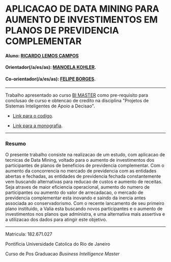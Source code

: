 # APLICACAO DE DATA MINING PARA AUMENTO DE INVESTIMENTOS EM PLANOS DE PREVIDENCIA COMPLEMENTAR

#### Aluno: [RICARDO LEMOS CAMPOS](https://github.com/rlcampos/Projeto-Final_BI-Master-2018.2_Ricardo-Campos)
#### Orientador(/a/es/as): [MANOELA KOHLER](https://github.com/manoelakohler).
#### Co-orientador(/a/es/as): [FELIPE BORGES](https://github.com/FelipeBorgesC). <!-- caso nao aplicavel, remover esta linha -->


---

Trabalho apresentado ao curso [BI MASTER](https://ica.puc-rio.ai/bi-master) como pre-requisito para conclusao de curso e obtencao de credito na disciplina "Projetos de Sistemas Inteligentes de Apoio a Decisao".

- [Link para o codigo](https://github.com/rlcampos/Projeto-Final_BI-Master-2018.2_Ricardo-Campos). <!-- caso n??o aplic??vel, remover esta linha -->

- [Link para a monografia](https://github.com/rlcampos/Projeto-Final_BI-Master-2018.2_Ricardo-Campos/blob/main/PUC-RIO_BI_Master-Monografia-Ricardo_Lemos_Campos.pdf). <!-- caso n??o aplic??vel, remover esta linha -->

---

### Resumo

<!-- trocar o texto abaixo pelo resumo do trabalho -->

O presente trabalho consiste na realizacao de um estudo, com aplicacao de tecnicas de Data Mining, voltado para o aumento de investimentos dos participantes de planos de beneficios de previdencia complementar. Com o aumento da concorrencia no mercado de previdencia com as entidades abertas e fechadas, as entidades de previdencia fechada constantemente vem buscando alternativas para reducao de custos e aumento de receitas. Seja atraves de maior eficiencia operacional, aumento do numero de participantes ou aumento do valor de arrecadacao, o mercado de previdencia complementar esta inovando e saindo da inercia antes associada ao conservadorismo. Com o recente lancamento de seu primeiro plano instituido, a Valia esta buscando novos participantes e o aumento de investimentos nos planos que administra, e uma alternativa mais assertiva e a utilizacao dos dados para atingir este objetivo.

---

Matricula: 182.671.027

Pontificia Universidade Catolica do Rio de Janeiro

Curso de Pos Graduacao *Business Intelligence Master*
